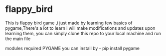 # flappy_bird
This is flappy bird game ,i just made by learning few basics of pygame,There's a lot to learn i will make modifications
and updates upon learning them, you can simply clone this repo to your local machine and run the main file

modules required PYGAME
you can install by - pip install pygame
